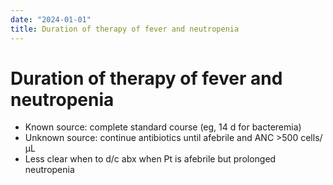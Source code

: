 ```yaml
---
date: "2024-01-01"
title: Duration of therapy of fever and neutropenia
---
```


# Duration of therapy of fever and neutropenia

- Known source: complete standard course (eg, 14 d for bacteremia)
- Unknown source: continue antibiotics until afebrile and ANC >500 cells/µL
- Less clear when to d/c abx when Pt is afebrile but prolonged neutropenia
